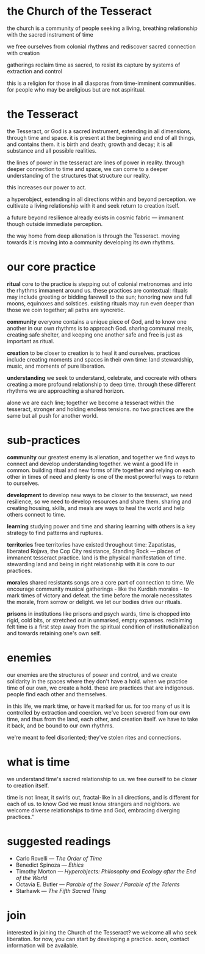 # the Church of the Tesseract

the church is a community of people seeking a living, breathing relationship with the sacred instrument of time

we free ourselves from colonial rhythms and rediscover sacred connection with creation

gatherings reclaim time as sacred, to resist its capture by systems of extraction and control

this is a religion for those in all diasporas from time-imminent communities. for people who may be areligious but are not aspiritual.



# the Tesseract
the Tesseract, or God is a sacred instrument, extending in all dimensions, through time and space. it is present at the beginning and end of all things, and contains them. it is birth and death; growth and decay; it is all substance and all possible realities.

the lines of power in the tesseract are lines of power in reality. through deeper connection to time and space, we can come to a deeper understanding of the structures that structure our reality.

this increases our power to act.

a hyperobject, extending in all directions within and beyond perception. we cultivate a living relationship with it and seek return to creation itself.

a future beyond resilience already exists in cosmic fabric — immanent though outside immediate perception.

the way home from deep alienation is through the Tesseract. moving towards it is moving into a community developing its own rhythms.

# our core practice

**ritual** core to the practice is stepping out of colonial metronomes and into the rhythms immanent around us. these practices are contextual: rituals may include greeting or bidding farewell to the sun; honoring new and full moons, equinoxes and solstices. existing rituals may run even deeper than those we coin together; all paths are syncretic.

**community** everyone contains a unique piece of God, and to know one another in our own rhythms is to approach God. sharing communal meals, creating safe shelter, and keeping one another safe and free is just as important as ritual.

**creation**  to be closer to creation is to heal it and ourselves. practices include creating moments and spaces in their own time: land stewardship, music, and moments of pure liberation.

**understanding** we seek to understand, celebrate, and cocreate with others creating a more profound relationship to deep time. through these different rhythms we are approaching a shared horizon.

alone we are each line; together we become a tesseract within the tesseract, stronger and holding endless tensions. no two practices are the same but all push for another world.


# sub-practices

**community** our greatest enemy is alienation, and together we find ways to connect and develop understanding together. we want a good life in common. building ritual and new forms of life together and relying on each other in times of need and plenty is one of the most powerful ways to return to ourselves.

**development** to develop new ways to be closer to the tesseract, we need resilience, so we need to develop resources and share them. sharing and creating housing, skills, and meals are ways to heal the world and help others connect to time.

**learning** studying power and time and sharing learning with others is a key strategy to find patterns and ruptures.

**territories** free territories have existed throughout time: Zapatistas, liberated Rojava, the Cop City resistance, Standing Rock — places of immanent tesseract practice. land is the physical manifestation of time. stewarding land and being in right relationship with it is core to our practices.

**morales** shared resistants songs are a core part of connection to time. We encourage community musical gatherings - like the Kurdish morales - to mark times of victory and defeat. the time before the morale necessitates the morale, from sorrow or delight. we let our bodies drive our rituals.

**prisons** in institutions like prisons and psych wards, time is chopped into rigid, cold bits, or stretched out in unmarked, empty expanses. reclaiming felt time is a first step away from the spiritual condition of institutionalization and towards retaining one's own self.

# enemies

our enemies are the structures of power and control, and we create solidarity in the spaces where they don't have a hold. when we practice time of our own, we create a hold. these are practices that are indigenous. people find each other and themselves.

in this life, we mark time, or have it marked for us. for too many of us it is controlled by extraction and coercion. we've been severed from our own time, and thus from the land, each other, and creation itself. we have to take it back, and be bound to our own rhythms.

we're meant to feel disoriented; they've stolen rites and connections.

# what is time
we understand time's sacred relationship to us. we free ourself to be closer to creation itself.

time is not linear, it swirls out, fractal-like in all directions, and is different for each of us. to know God we must know strangers and neighbors. we welcome diverse relationships to time and God, embracing diverging practices."


# suggested readings
* Carlo Rovelli — <em>The Order of Time</em>
* Benedict Spinoza — <em>Ethics</em>
* Timothy Morton — <em>Hyperobjects: Philosophy and Ecology after the End of the World</em>
* Octavia E. Butler — <em>Parable of the Sower / Parable of the Talents</em>
* Starhawk — <em>The Fifth Sacred Thing</em>

# join
interested in joining the Church of the Tesseract? we welcome all who seek liberation. for now, you can start by developing a practice. soon, contact information will be available.